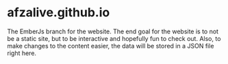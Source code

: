 afzalive.github.io
==================

The EmberJs branch for the website. The end goal for the website is to not be a static site, but to be interactive and hopefully fun to check out.
Also, to make changes to the content easier, the data will be stored in a JSON file right here.
